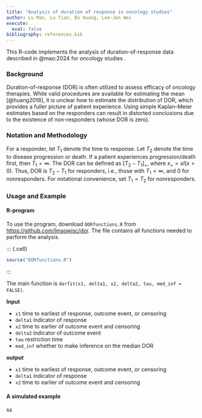 ```yaml
---
title: "Analysis of duration of response in oncology studies"
author: Lu Mao, Lu Tian, Bo Huang, Lee-Jen Wei
execute: 
  eval: false
bibliography: references.bib
---
```



This R-code implements the analysis of duration-of-response data described in @mao:2024 for oncology studies .

### Background

Duration-of-response (DOR) is often utilized to assess efficacy of oncology therapies. While valid procedures are available for estimating the mean [@huang2018], it is unclear how to estimate the distribution of DOR, which provides a fuller picture of patient experience. Using simple Kaplan–Meier estimates based on the responders can result in distorted conclusions due to the existence of non-responders (whose DOR is zero).

### Notation and Methodology

For a responder, let $T_1$ denote the time to response. Let $T_2$ denote the time to disease progression or death. If a patient experiences progression/death first, then $T_1=\infty$.
The DOR can be defined as $[T_2-T_1]_+$, where $x_+=xI(x>0).$ Thus, DOR is $T_2-T_1$ for responders, i.e., those with $T_1<\infty$, and 0 for nonresponders.
For notational convenience, set $T_1=T_2$ for nonresponders. 

### Usage and Example

#### R-program

To use the program, download `DORfunctions.R` from <https://github.com/lmaowisc/dor>. The file contains all functions needed to perform the analysis.


::: {.cell}

```{.r .cell-code}
source("DORfunctions.R")
```
:::


The main function is `dorfit(x1, delta1, x2, delta2, tau, med_inf = FALSE)`.

**Input**

-   `x1` time to earliest of response, outcome event, or censoring
-   `delta1` indicator of response
-   `x2` time to earlier of outcome event and censoring 
-   `delta2` indicator of outcome event
-   `tau` restriction time
-   `med_inf` whether to make inference on the median DOR

**output**

-   `x1` time to earliest of response, outcome event, or censoring
-   `delta1` indicator of response
-   `x2` time to earlier of outcome event and censoring 


#### A simulated example

ss

